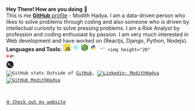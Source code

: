 **Hey There! How are you doing** :star_struck: <br> This is me [**GitHub** profile](https://github.com/PHNX-MOD) - Modith Hadya. I am a data-driven person who likes to solve problems through coding and also someone who is driven by intellectual curiosity to solve pressing problems. I am a Risk Analyst by profession and coding enthusiast by passion. I am very much interested in Web development and have worked on (Reactjs, Django, Python, Nodejs).
**Languages and Tools:**
<code><img height="20" src="https://raw.githubusercontent.com/github/explore/80688e429a7d4ef2fca1e82350fe8e3517d3494d/topics/javascript/javascript.png"></code>
<code><img height="20" src="https://raw.githubusercontent.com/github/explore/80688e429a7d4ef2fca1e82350fe8e3517d3494d/topics/react/react.png"></code>
<code><img height="20" src="https://raw.githubusercontent.com/github/explore/80688e429a7d4ef2fca1e82350fe8e3517d3494d/topics/nodejs/nodejs.png"></code>
<code><img height="20" src="https://raw.githubusercontent.com/github/explore/80688e429a7d4ef2fca1e82350fe8e3517d3494d/topics/python/python.png"></code>
<code><img height="20" src="https://raw.githubusercontent.com/github/explore/80688e429a7d4ef2fca1e82350fe8e3517d3494d/topics/mysql/mysql.png"></code>
<code><img height="20"
<code><img height="20" src="https://raw.githubusercontent.com/github/explore/80688e429a7d4ef2fca1e82350fe8e3517d3494d/topics/git/git.png"></code>
<code><img height="20" src="https://raw.githubusercontent.com/github/explore/80688e429a7d4ef2fca1e82350fe8e3517d3494d/topics/terminal/terminal.png"></code>
![GitHub stats](https://github-readme-stats.vercel.app/api?username=PHNX-MOD&show_icons=true)
Outside of [GitHub](https://github.com/PHNX-MOD),
[![Linkedin: ModithHadya](https://img.shields.io/badge/-ModithHadya-blue?style=flat-square&logo=Linkedin&logoColor=white&link=https://www.linkedin.com/in/ModithHadya/)](https://www.linkedin.com/in/modith-hadya-leelananda-09425346)
[![GitHub ModithHadya](https://img.shields.io/github/followers/ModithHadya?label=follow&style=social)](https://github.com/PHNX-MOD)
<p><a href="#">🌐 Check out my website</a></p>
